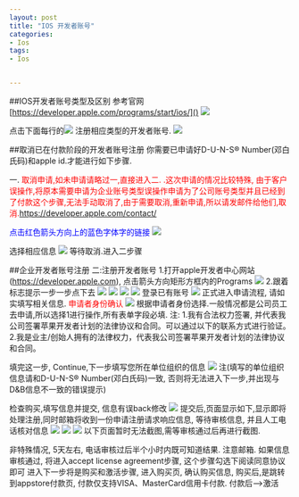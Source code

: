 ```yaml
---
layout: post
title: "IOS 开发者账号"
categories:
- Ios
tags:
- Ios


---
```


##IOS开发者账号类型及区别
参考官网
[https://developer.apple.com/programs/start/ios/]()
![](http://xjliao-images.qiniudn.com/compare_programs.png)

点击下面每行的![](http://xjliao-images.qiniudn.com/enroll_now.jpg) 注册相应类型的开发者账号.
![](http://xjliao-images.qiniudn.com/choosing_an_ios_developer_program.jpg)

##取消已在付款阶段的开发者账号注册
你需要已申请好D-U-N-S® Number(邓白氏码)和apple id.才能进行如下步骤.

一. <font color=red>取消申请,如未申请请略过一,直接进入二.
.这次申请的情况比较特殊, 由于客户误操作,将原本需要申请为企业账号类型误操作申请为了公司账号类型并且已经到了付款这个步骤,无法手动取消了,由于需要取消,重新申请,所以请发邮件给他们,取消.https://developer.apple.com/contact/</font>

<font color=blue>点击红色箭头方向上的蓝色字体字的链接</font>
![](http://xjliao-images.qiniudn.com/apple_developer_contact.jpg)

选择相应信息
![](http://xjliao-images.qiniudn.com/099BEDED-3523-44CF-BED2-735719B614D8.jpg)
等待取消.进入二步骤

##企业开发者账号注册
二:注册开发者账号
1.打开apple开发者中心网站(https://developer.apple.com), 点击箭头方向矩形方框内的Programs
![](http://xjliao-images.qiniudn.com/A187F79B-5693-473C-AE39-FF82BFFA3429.jpg)
2.跟着标志提示一步一步点下去
![](http://xjliao-images.qiniudn.com/E60AF95D-C308-47BF-926B-245C04A90A6B.jpg)
![](http://xjliao-images.qiniudn.com/017F6CCB-FA90-4611-928F-A69B4ABF4094.jpg)
![](http://xjliao-images.qiniudn.com/D636566E-D308-4244-B58A-8D446BC994F2.jpg)
![](http://xjliao-images.qiniudn.com/1DB1AC01-3ABD-4336-826F-733FDAFD0310.jpg)
登录已有账号
![](http://xjliao-images.qiniudn.com/1E085225-7B1F-4CD6-8326-B3DC3EF6BA2A.jpg)
正式进入申请流程, 请如实填写相关信息.
<font color=red>申请者身份确认</font>
![](http://xjliao-images.qiniudn.com/234B6735-BA18-44DA-A160-D9CFE34CC243.jpg)
根据申请者身份选择.一般情况都是公司员工去申请,所以选择1进行操作,所有表单字段必填.
注: 1.我有合法权力签署, 并代表我公司签署苹果开发者计划的法律协议和合同。可以通过以下的联系方式进行验证。
2.我是业主/创始人拥有的法律权力，代表我公司签署苹果开发者计划的法律协议和合同。

填完这一步, Continue,下一步填写您所在单位组织的信息
![](http://xjliao-images.qiniudn.com/67FDD6FA-F575-4AEE-8DAD-521F88FFEC1F.jpg)
注(填写的单位组织信息请和D-U-N-S® Number(邓白氏码)一致, 否则将无法进入下一步,并出现与D&B信息不一致的错误提示)

检查购买,填写信息并提交, 信息有误back修改
![](http://xjliao-images.qiniudn.com/941610FB-8F5B-48FE-8D01-0E48D38538FD.jpg)
提交后,页面显示如下,显示即将处理注册,同时邮箱将收到一份申请注册请求响应信息, 等待审核信息, 并且人工电话核对信息
![](http://xjliao-images.qiniudn.com/FF433CB5-4158-476D-B1FE-8A539F666A19.jpg)
![](http://xjliao-images.qiniudn.com/BB206D1E-27E7-40C4-A728-4EEC500F5AA3.jpg)
![](http://xjliao-images.qiniudn.com/8F045524-D19F-4264-B271-B0D7B9428EB0.jpg)
以下页面暂时无法截图,需等审核通过后再进行截图.

非特殊情况, 5天左右, 电话审核过后半个小时内既可知道结果. 注意邮箱.
如果信息审核通过, 将进入accept license agreement步骤, 这个步骤勾选下阅读同意协议即可
进入下一步将是购买和激活步骤,
进入购买页, 确认购买信息,  购买后,是跳转到appstore付款页,  付款仅支持VISA、MasterCard信用卡付款.
付款后——>激活
